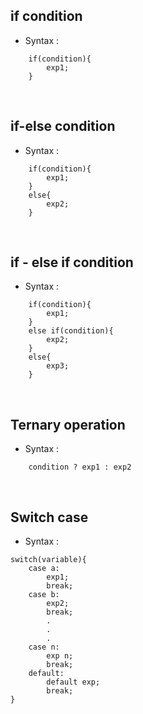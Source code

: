 ## if condition

- Syntax :

```
    if(condition){
        exp1;
    }
```

&nbsp;

## if-else condition

- Syntax :

```
    if(condition){
        exp1;
    }
    else{
        exp2;
    }
```

&nbsp;

## if - else if condition

- Syntax :

```
    if(condition){
        exp1;
    }
    else if(condition){
        exp2;
    }
    else{
        exp3;
    }
```

&nbsp;

## Ternary operation

- Syntax :

```
    condition ? exp1 : exp2
```

&nbsp;

## Switch case

- Syntax :

```
switch(variable){
    case a:
        exp1;
        break;
    case b:
        exp2;
        break;
        .
        .
        .
    case n:
        exp n;
        break;
    default:
        default exp;
        break;
}


```
